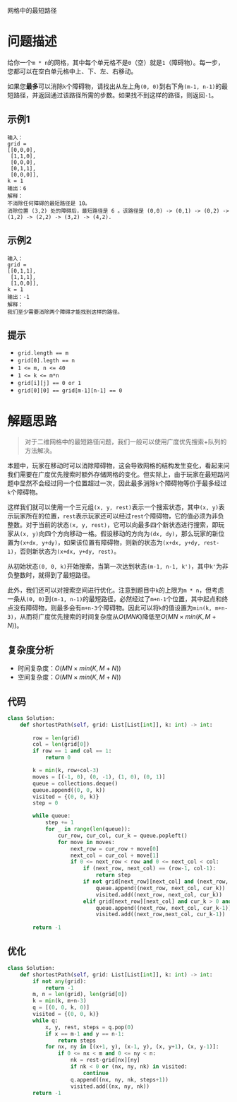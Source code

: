 网格中的最短路径

# 问题描述

给你一个`m * n`的网格，其中每个单元格不是`0`（空）就是`1`（障碍物）。每一步，您都可以在空白单元格中上、下、左、右移动。

如果您**最多**可以消除`k`个障碍物，请找出从左上角`(0, 0)`到右下角`(m-1, n-1)`的最短路径，并返回通过该路径所需的步数。如果找不到这样的路径，则返回`-1`。

## 示例1

```
输入： 
grid = 
[[0,0,0],
 [1,1,0],
 [0,0,0],
 [0,1,1],
 [0,0,0]], 
k = 1
输出：6
解释：
不消除任何障碍的最短路径是 10。
消除位置 (3,2) 处的障碍后，最短路径是 6 。该路径是 (0,0) -> (0,1) -> (0,2) -> (1,2) -> (2,2) -> (3,2) -> (4,2).
```

## 示例2

```
输入：
grid = 
[[0,1,1],
 [1,1,1],
 [1,0,0]], 
k = 1
输出：-1
解释：
我们至少需要消除两个障碍才能找到这样的路径。
```

## 提示

- `grid.length == m`
- `grid[0].legth == n`
- `1 <= m, n <= 40`
- `1 <= k <= m*n`
- `grid[i][j] == 0 or 1`
- `grid[0][0] == grid[m-1][n-1] == 0`

# 解题思路

> 对于二维网格中的最短路径问题，我们一般可以使用广度优先搜索+队列的方法解决。

本题中，玩家在移动时可以消除障碍物，这会导致网格的结构发生变化，看起来问我们需要在广度优先搜索时额外存储网格的变化。但实际上，由于玩家在最短路问题中显然不会经过同一个位置超过一次，因此最多消除`k`个障碍物等价于最多经过`k`个障碍物。

这样我们就可以使用一个三元组`(x, y, rest)`表示一个搜索状态，其中`(x, y)`表示玩家所在的位置，`rest`表示玩家还可以经过`rest`个障碍物，它的值必须为非负整数。对于当前的状态`(x, y, rest)`，它可以向最多四个新状态进行搜索，即玩家从`(x, y)`向四个方向移动一格。假设移动的方向为`(dx, dy)`，那么玩家的新位置为`(x+dx, y+dy)`，如果该位置有障碍物，则新的状态为`(x+dx, y+dy, rest-1)`，否则新状态为`(x+dx, y+dy, rest)`。

从初始状态`(0, 0, k)`开始搜索，当第一次达到状态`(m-1, n-1, k')`，其中`k'`为非负整数时，就得到了最短路径。

此外，我们还可以对搜索空间进行优化。注意到题目中`k`的上限为`m * n`，但考虑一条从`(0, 0)`到`(m-1, n-1)`的最短路径，必然经过了`m+n-1`个位置，其中起点和终点没有障碍物，则最多会有`m+n-3`个障碍物。因此可以将`k`的值设置为`min(k, m+n-3)`，从而将广度优先搜索的时间复杂度从$O(MNK)$降低至$O(MN\times min(K, M+N))$。

## 复杂度分析

- 时间复杂度：$O(MN\times min(K, M+N))$
- 空间复杂度：$O(MN\times min(K, M+N))$

## 代码

```python
class Solution:
    def shortestPath(self, grid: List[List[int]], k: int) -> int:
        
        row = len(grid)
        col = len(grid[0])
        if row == 1 and col == 1:
            return 0

        k = min(k, row+col-3)
        moves = [(-1, 0), (0, -1), (1, 0), (0, 1)]
        queue = collections.deque()
        queue.append((0, 0, k))
        visited = {(0, 0, k)}
        step = 0

        while queue:
            step += 1
            for _ in range(len(queue)):
                cur_row, cur_col, cur_k = queue.popleft()
                for move in moves:
                    next_row = cur_row + move[0]
                    next_col = cur_col + move[1]
                    if 0 <= next_row < row and 0 <= next_col < col:
                        if (next_row, next_col) == (row-1, col-1):
                            return step
                        if not grid[next_row][next_col] and (next_row, next_col, cur_k) not in visited:
                            queue.append((next_row, next_col, cur_k))
                            visited.add((next_row, next_col, cur_k))
                        elif grid[next_row][next_col] and cur_k > 0 and (next_row, next_col, cur_k-1) not in visited:
                            queue.append((next_row, next_col, cur_k-1))
                            visited.add((next_row,next_col, cur_k-1))
            
        return -1
```

## 优化

```python
class Solution:
    def shortestPath(self, grid: List[List[int]], k: int) -> int:
        if not any(grid):
            return -1
        m, n = len(grid), len(grid[0])
        k = min(k, m+n-3)
        q = [(0, 0, k, 0)]
        visited = {(0, 0, k)}
        while q:
            x, y, rest, steps = q.pop(0)
            if x == m-1 and y == n-1:
                return steps
            for nx, ny in [(x+1, y), (x-1, y), (x, y+1), (x, y-1)]:
                if 0 <= nx < m and 0 <= ny < n:
                    nk = rest-grid[nx][ny]
                    if nk < 0 or (nx, ny, nk) in visited:
                        continue
                    q.append((nx, ny, nk, steps+1))                                 
                    visited.add((nx, ny, nk))
        return -1
```

